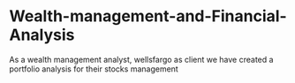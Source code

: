 # Wealth-management-and-Financial-Analysis
As a wealth management analyst, wellsfargo as client we have created a portfolio analysis for their stocks management
